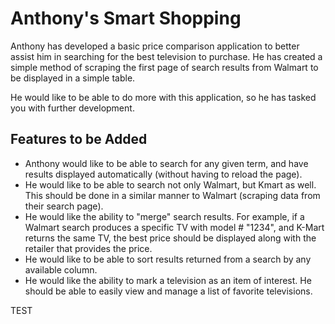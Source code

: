 # Anthony's Smart Shopping

Anthony has developed a basic price comparison application to better assist him in searching for the best 
television to purchase.  He has created a simple method of scraping the first page of search results 
from Walmart to be displayed in a simple table.

He would like to be able to do more with this application, so he has tasked you with further development.

## Features to be Added

* Anthony would like to be able to search for any given term, and have results displayed automatically (without
  having to reload the page).
* He would like to be able to search not only Walmart, but Kmart as well.  This should be done in a similar
  manner to Walmart (scraping data from their search page).
* He would like the ability to "merge" search results.  For example, if a Walmart search produces a specific
  TV with model # "1234", and K-Mart returns the same TV, the best price should be displayed along with the
  retailer that provides the price.
* He would like to be able to sort results returned from a search by any available column.
* He would like the ability to mark a television as an item of interest.  He should be able to easily view 
  and manage a list of favorite televisions.

TEST

